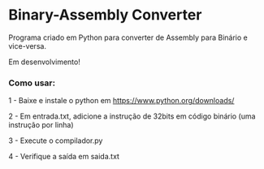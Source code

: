 # Binary-Assembly Converter
Programa criado em Python para converter de Assembly para Binário e vice-versa.

Em desenvolvimento!

### Como usar:

1 - Baixe e instale o python em https://www.python.org/downloads/

2 - Em entrada.txt, adicione a instrução de 32bits em código binário (uma instrução por linha)

3 - Execute o compilador.py

4 - Verifique a saída em saida.txt
